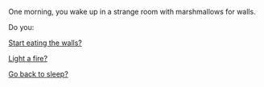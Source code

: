 One morning, you wake up in a strange room with marshmallows for walls.

Do you:

[Start eating the walls?](eating-walls/eating-marshmallows.md)

[Light a fire?](light-fire/fire.md)

[Go back to sleep?](sleep/marshmallow.md)

